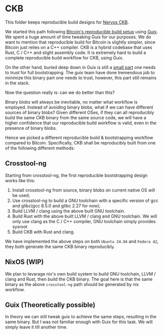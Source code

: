 # CKB

This folder keeps reproducible build designs for [Nervos CKB](https://github.com/nervosnetwork/ckb).

We started this path following [Bitcoin's reproducible build setup](https://github.com/bitcoin/bitcoin/tree/689a32197638e92995dd8eb071425715f5fdc3a4/contrib/guix) using [Guix](https://guix.gnu.org/). We spent a huge amount of time tweaking Guix for our purposes. We do want to mention that reproducible build for Bitcoin is slightly simpler, since Bitcoin just relies on a C++ compiler. CKB is a hybrid codebase that uses Rust, C / C++ and slight assembly code. It is extremely hard to build a complete reproducible build workflow for CKB, using Guix.

On the other hand, buried deep down in Guix is still a [small part](https://guix.gnu.org/en/blog/2023/the-full-source-bootstrap-building-from-source-all-the-way-down/) one needs to *trust* for full bootstrapping. The guix team have done tremendous job to minimize this binary part one needs to trust, however, this part still remains in the stack.

Now the question really is: can we do better than this?

Binary blobs will always be inevitable, no matter what workflow is employed. Instead of avoiding binary blobs, what if we can have different sources of binary blobs? Given different OSes, if they can all reproducibly build the same CKB binary from the same source code, we will have a higher confidence that our reproducible build workflow is valid, even in the presence of binary blobs.

Hence we picked a different reproducible build & bootstrapping workflow compared to Bitcoin. Specifically, CKB shall be reproducibly built from one of the following different methods:

## Crosstool-ng

Starting from crosstool-ng, the first reproducible bootstrapping design works like this:

1. Install crosstool-ng from source, binary blobs on current native OS will be used;
2. Use crosstool-ng to build a GNU toolchain with a specific version of gcc and glibc(gcc 8.5.0 and glibc 2.27 for now);
3. Build LLVM / clang using the above built GNU toolchain.
4. Build Rust with the above built LLVM / clang and GNU toolchain. We will only use clang as the C / C++ compiler, GNU toolchain simply provides sysroot
5. Build CKB with Rust and clang.

We have implemented the above steps on both `Ubuntu 24.04` and `Fedora 42`, they both generate the same CKB binary reproducibly.

## NixOS (WIP)

We plan to levarage nix's own build system to build GNU toolchain, LLVM / clang and Rust, then build the CKB binary. The goal here is that the same binary as the above `crosstool-ng` path should be generated by nix workflow.

## Guix (Theoretically possible)

In theory we can still tweak guix to achieve the same steps, resulting in the same binary. But I was not familiar enough with Guix for this task. We will simply leave it till another time.
